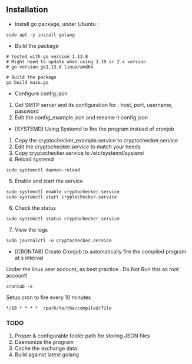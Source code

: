 ## Installation ##

- Install go package, under Ubuntu :
```
sudo apt -y install golang
```

- Build the package
```
# tested with go version 1.13.8
# Might need to update when using 1.19 or 2.x version
# go version go1.13.8 linux/amd64

# Build the package
go build main.go
```

- Configure config.json

1. Get SMTP server and its configuration for : host, port, username, password
2. Edit the config_example.json and rename it config.json

- [SYSTEMD] Using Systemd to fire the program instead of cronjob

1. Copy the cryptochecker_example.service to cryptochecker.service
2. Edit the cryptochecker.service to match your needs
3. Copy cryptochecker.service to /etc/systemd/system/
4. Reload systemd
```
sudo systemctl daemon-reload
```
5. Enable and start the service
```
sudo systemctl enable cryptochecker.service
sudo systemctl start cryptochecker.service
```
6. Check the status
```
sudo systemctl status cryptochecker.service
```
7. View the logs
```
sudo journalctl -u cryptochecker.service
```

- [CRONTAB] Create Cronjob to automatically fire the compiled program at x interval

Under the linux user account, as best practice.. Do Not Run this as root account!
```
crontab -e
```

Setup cron to fire every 10 minutes
```
*/10 * * * *  /path/to/the/compiled/file
```



### TODO ###
1. Proper & configurable folder path for storing JSON files
2. Daemonize the program
3. Cache the exchange data
4. Build against latest golang
